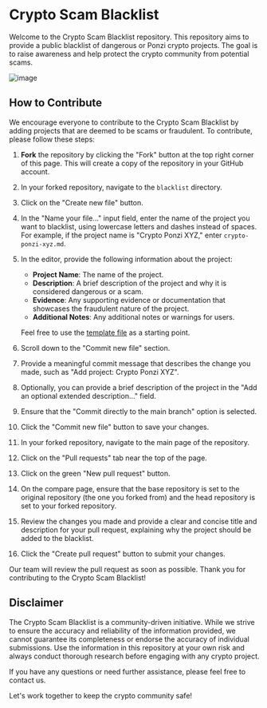 # Crypto Scam Blacklist

Welcome to the Crypto Scam Blacklist repository. This repository aims to provide a public blacklist of dangerous or Ponzi crypto projects. The goal is to raise awareness and help protect the crypto community from potential scams.

![image](https://github.com/Decripto-org/crypto-scam-blacklist/assets/134168296/5d86773c-02b2-457d-9b30-abfa18683714)

## How to Contribute

We encourage everyone to contribute to the Crypto Scam Blacklist by adding projects that are deemed to be scams or fraudulent. To contribute, please follow these steps:

1. **Fork** the repository by clicking the "Fork" button at the top right corner of this page. This will create a copy of the repository in your GitHub account.

2. In your forked repository, navigate to the `blacklist` directory.

3. Click on the "Create new file" button.

4. In the "Name your file..." input field, enter the name of the project you want to blacklist, using lowercase letters and dashes instead of spaces. For example, if the project name is "Crypto Ponzi XYZ," enter `crypto-ponzi-xyz.md`.

5. In the editor, provide the following information about the project:

   - **Project Name**: The name of the project.
   - **Description**: A brief description of the project and why it is considered dangerous or a scam.
   - **Evidence**: Any supporting evidence or documentation that showcases the fraudulent nature of the project.
   - **Additional Notes**: Any additional notes or warnings for users.

   Feel free to use the [template file](./template.md) as a starting point.

6. Scroll down to the "Commit new file" section.

7. Provide a meaningful commit message that describes the change you made, such as "Add project: Crypto Ponzi XYZ".

8. Optionally, you can provide a brief description of the project in the "Add an optional extended description..." field.

9. Ensure that the "Commit directly to the main branch" option is selected.

10. Click the "Commit new file" button to save your changes.

11. In your forked repository, navigate to the main page of the repository.

12. Click on the "Pull requests" tab near the top of the page.

13. Click on the green "New pull request" button.

14. On the compare page, ensure that the base repository is set to the original repository (the one you forked from) and the head repository is set to your forked repository.

15. Review the changes you made and provide a clear and concise title and description for your pull request, explaining why the project should be added to the blacklist.

16. Click the "Create pull request" button to submit your changes.

Our team will review the pull request as soon as possible. Thank you for contributing to the Crypto Scam Blacklist!

## Disclaimer

The Crypto Scam Blacklist is a community-driven initiative. While we strive to ensure the accuracy and reliability of the information provided, we cannot guarantee its completeness or endorse the accuracy of individual submissions. Use the information in this repository at your own risk and always conduct thorough research before engaging with any crypto project.

If you have any questions or need further assistance, please feel free to contact us.

Let's work together to keep the crypto community safe!

